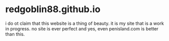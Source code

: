 # redgoblin88.github.io

i do ot claim that this website is a thing of beauty. it is my site that is a work in progress. no site is ever perfect and yes, even penisland.com is better than this.
